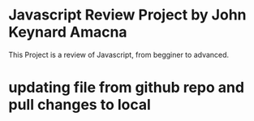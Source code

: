 # Javascript Review Project by John Keynard Amacna

 This Project is a review of Javascript, from begginer to advanced.

 # updating file from github repo and pull changes to local